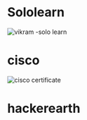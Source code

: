 # Sololearn
![vikram -solo learn](https://user-images.githubusercontent.com/53256465/154846884-b734e5d3-032d-453a-b65d-d0406d5c6a68.jpg)

# cisco
![cisco certificate](https://user-images.githubusercontent.com/53256465/154847042-966bb01a-cb90-4f24-a078-7cfcbc390ae6.png)

# hackerearth
